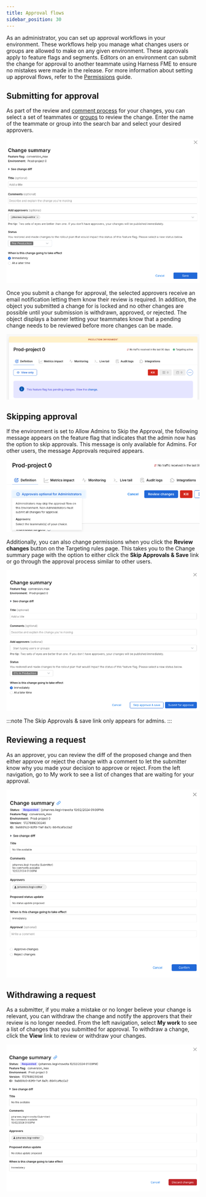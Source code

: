 ```yaml
---
title: Approval flows
sidebar_position: 30
---
```


As an administrator, you can set up approval workflows in your environment. These workflows help you manage what changes users or groups are allowed to make on any given environment. These approvals apply to feature flags and segments. Editors on an environment can submit the change for approval to another teammate using Harness FME to ensure no mistakes were made in the release. For more information about setting up approval flows, refer to the [Permissions](/docs/feature-management-experimentation/management-and-administration/fme-settings/permissions) guide.

## Submitting for approval

As part of the review and [comment process](/docs/feature-management-experimentation/management-and-administration/account-settings/audit-logs) for your changes, you can select a set of teammates or [groups](/docs/feature-management-experimentation/management-and-administration/account-settings/groups) to review the change. Enter the name of the teammate or group into the search bar and select your desired approvers.

![](../static/change-summary.png)

Once you submit a change for approval, the selected approvers receive an email notification letting them know their review is required. In addition, the object you submitted a change for is locked and no other changes are possible until your submission is withdrawn, approved, or rejected. The object displays a banner letting your teammates know that a pending change needs to be reviewed before more changes can be made.

![](../static/pending-change.png)

## Skipping approval

If the environment is set to Allow Admins to Skip the Approval, the following message appears on the feature flag that indicates that the admin now has the option to skip approvals. This message is only available for Admins. For other users, the message Approvals required appears.

![](../static/optional-approvals.png)

Additionally, you can also change permissions when you click the **Review changes** button on the Targeting rules page. This takes you to the Change summary page with the option to either click the **Skip Approvals & Save** link or go through the approval process similar to other users.

![](../static/skip-approval.png)

:::note
The Skip Approvals & save link only appears for admins.
:::

## Reviewing a request

As an approver, you can review the diff of the proposed change and then either approve or reject the change with a comment to let the submitter know why you made your decision to approve or reject. From the left navigation, go to My work to see a list of changes that are waiting for your approval.

![](../static/reviewing-request.png)

## Withdrawing a request

As a submitter, if you make a mistake or no longer believe your change is relevant, you can withdraw the change and notify the approvers that their review is no longer needed. From the left navigation, select **My work** to see a list of changes that you submitted for approval. To withdraw a change, click the **View** link to review or withdraw your changes.

![](../static/withdraw-request.png)
